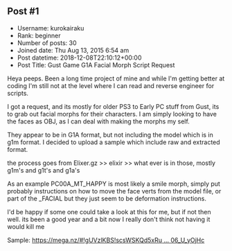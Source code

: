 ## Post #1
- Username: kurokairaku
- Rank: beginner
- Number of posts: 30
- Joined date: Thu Aug 13, 2015 6:54 am
- Post datetime: 2018-12-08T22:10:12+00:00
- Post Title: Gust Game G1A Facial Morph Script Request

Heya peeps. Been a long time project of mine and while I'm getting better at coding I'm still not at the level where I can read and reverse engineer for scripts.

I got a request, and its mostly for older PS3 to Early PC stuff from Gust, its to grab out facial morphs for their characters. I am simply looking to have the faces as OBJ, as I can deal with making the morphs my self.

They appear to be in G1A format, but not including the model which is in g1m format. I decided to upload a sample which include raw and extracted format.

the process goes from
Elixer.gz >> elixir >> what ever is in those, mostly g1m's and g1t's and g1a's

As an example PC00A_MT_HAPPY is most likely a smile morph, simply put probably instructions on how to move the face verts from the model file, or part of the _FACIAL but they just seem to be deformation instructions.

I'd be happy if some one could take a look at this for me, but if not then well. its been a good year and a bit now I really don't think not having it would kill me 

Sample:
[https://mega.nz/#!gUVzlKBS!scsWSKQd5xRu ... 06_U_yOjHc](https://mega.nz/#!gUVzlKBS!scsWSKQd5xRuBIQmhKBruO75Qm3wKDliM06_U_yOjHc)
